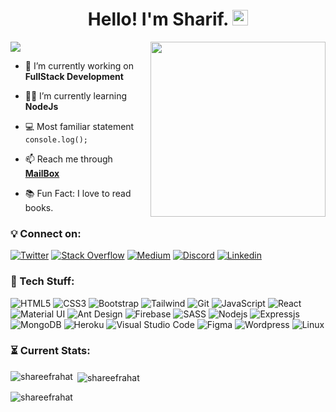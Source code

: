 <h1 align="center">Hello! I'm Sharif. <img src="https://media.giphy.com/media/hvRJCLFzcasrR4ia7z/giphy.gif" width="25px"></h1>
<!-- [![Typing SVG](https://readme-typing-svg.herokuapp.com?size=30&color=2C2C54&center=true&vCenter=true&width=800&lines=This+is+Sharif;A+Passionate+FrontEnd+Developer;Currently+working+with+React+%26+Tailwind) -->
<img src="https://readme-typing-svg.herokuapp.com?size=20&color=2C2C54&center=true&vCenter=true&width=800&lines=This+is+Sharif;A+Passionate+FrontEnd+Developer;Currently+working+with+React+%26+Tailwind"  />
<img align="right" src="https://media4.giphy.com/media/f6hnhHkks8bk4jwjh3/giphy.gif" width="280px"/>

<br>

- 🎯  I’m currently working on **FullStack Development**

- 👨‍💻  I’m currently learning **NodeJs**

- 💻 Most familiar statement `console.log();`

- 📫  Reach me through **<a href="mailto:sharifmrahat@gmail.com">MailBox</a>**

- 📚  Fun Fact: I love to read books.

### 💡 Connect on:
[![Twitter](https://img.shields.io/badge/Twitter-1DA1F2?style=for-the-badge&logo=twitter&logoColor=white)](https://twitter.com/ShareefRahat)
[![Stack Overflow](https://img.shields.io/badge/Stack_Overflow-FE7A16?style=for-the-badge&logo=stack-overflow&logoColor=white)](https://stackoverflow.com/users/story/17617291)
[![Medium](https://img.shields.io/badge/Medium-12100E?style=for-the-badge&logo=medium&logoColor=white)](https://medium.com/@shareefrahat)
[![Discord](https://img.shields.io/badge/Discord-7289DA?style=for-the-badge&logo=discord&logoColor=white)](https://discord.com)
[![Linkedin](https://img.shields.io/badge/LinkedIn-0077B5?style=for-the-badge&logo=linkedin&logoColor=white)](https://www.linkedin.com/in/shareefrahat)

### 🚀 Tech Stuff:
![HTML5](https://img.shields.io/badge/HTML-E34C26?style=for-the-badge&logo=html5&logoColor=white)
![CSS3](https://img.shields.io/badge/CSS-1d81c0?style=for-the-badge&logo=css3&logoColor=white)
![Bootstrap](https://img.shields.io/badge/Bootstrap-7511f6?style=for-the-badge&logo=bootstrap&logoColor=white)
![Tailwind](https://img.shields.io/badge/Tailwind-0a9eb5?style=for-the-badge&logo=tailwindcss&logoColor=white)
![Git](https://img.shields.io/badge/Git-F05032?style=for-the-badge&logo=git&logoColor=white)
![JavaScript](https://img.shields.io/badge/JavaScript-F7DF1E?style=for-the-badge&logo=javascript&logoColor=black)
![React](https://img.shields.io/badge/React-20232A?style=for-the-badge&logo=react&logoColor=61DAFB)
![Material UI](https://img.shields.io/badge/Material_UI-2482ff?style=for-the-badge&logo=mui&logoColor=white)
![Ant Design](https://img.shields.io/badge/AntD-FC427B?style=for-the-badge&logo=antdesign&logoColor=white)
![Firebase](https://img.shields.io/badge/firebase-f5820d?style=for-the-badge&logo=firebase&logoColor=white)
![SASS](https://img.shields.io/badge/Sass-CC6699?style=for-the-badge&logo=sass&logoColor=white)
![Nodejs](https://img.shields.io/badge/Node.js-339933?style=for-the-badge&logo=nodedotjs&logoColor=white)
![Expressjs](https://img.shields.io/badge/Express-4e4e4e?style=for-the-badge&logo=express&logoColor=white)
![MongoDB](https://img.shields.io/badge/MongoDB-4EA94B?style=for-the-badge&logo=mongodb&logoColor=white)
![Heroku](https://img.shields.io/badge/Heroku-430098?style=for-the-badge&logo=heroku&logoColor=white)
![Visual Studio Code](https://img.shields.io/badge/VS_Code-0078D4?style=for-the-badge&logo=visual%20studio%20code&logoColor=white)
![Figma](https://img.shields.io/badge/Figma-FC427B?style=for-the-badge&logo=figma&logoColor=white)
![Wordpress](https://img.shields.io/badge/Wordpress-0077B5?style=for-the-badge&logo=wordpress&logoColor=white)
![Linux](https://img.shields.io/badge/Linux-833471?style=for-the-badge&logo=ubuntu&logoColor=white)

### ⏳ Current Stats:
<p><img align="left" src="https://github-readme-stats.vercel.app/api/top-langs?username=shareefrahat&show_icons=true&locale=en&layout=compact" alt="shareefrahat" /></p>

<p>&nbsp;<img align="center" src="https://github-readme-stats.vercel.app/api?username=shareefrahat&show_icons=true&locale=en" alt="shareefrahat" /></p>

<p align="left"> <img src="https://komarev.com/ghpvc/?username=shareefrahat&label=Profile%20views&color=0e75b6&style=flat" alt="shareefrahat" /> </p>
